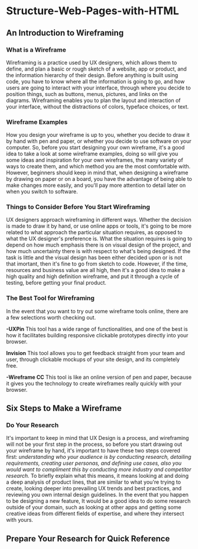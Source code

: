 # Structure-Web-Pages-with-HTML

## An Introduction to Wireframing

### What is a Wireframe

Wireframing is a practice used by UX designers, which allows them to define, and plan a basic or rough sketch of a website, app or product, and the information hierarchy of their design. Before anything is built using code, you have to know where all the information is going to go, and how users are going to interact with your interface, through where you decide to position things, such as buttons, menus, pictures, and links on the diagrams. Wireframing enables you to plan the layout and interaction of your interface, without the distractions of colors, typeface choices, or text. 

### Wireframe Examples

How you design your wireframe is up to you, whether you decide to draw it by hand with pen and paper, or whether you decide to use software on your computer. So, before you start designing your own wireframe, it's a good idea to take a look at some wireframe examples, doing so will give you some ideas and inspiration for your own wireframes, the many variety of ways to create them, and which method you are the most comfortable with. However, beginners should keep in mind that, when designing a wireframe by drawing on paper or on a board, you have the advantage of being able to make changes more easily, and you'll pay more attention to detail later on when you switch to software. 

### Things to Consider Before You Start Wireframing

UX designers approach wireframing in different ways. Whether the decision is made to draw it by hand, or use online apps or tools, it's going to be more related to what approach the particular situation requires, as opposed to what the UX designer's preference is. What the situation requires is going to depend on how much emphasis there is on visual design of the project, and how much uncertainty there is with respect to what's being designed. If the task is little and the visual design has been either decided upon or is not that imortant, then it's fine to go from sketch to code. However, if the time, resources and business value are all high, then it's a good idea to make a high quality and high definition wireframe, and put it through a cycle of testing, before getting your final product. 

### The Best Tool for Wireframing

In the event that you want to try out some wireframe tools online, there are a few selections worth checking out. 

**-UXPin** This tool has a wide range of functionalities, and one of the best is how it facilitates building responsive clickable prototypes directly into your browser. 

**Invision** This tool allows you to get feedback straight from your team and user, through clickable mockups of your site design, and its completely free.

**-Wireframe CC** This tool is like an online version of pen and paper, because it gives you the technology to create wireframes really quickly with your browser. 

## Six Steps to Make a Wireframe

### Do Your Research

It's important to keep in mind that UX Design is a process, and wireframing will not be your first step in the process, so before you start drawing out your wireframe by hand, it's important to have these two steps covered first: *understanding who your audience is by conducting research, detailing requirements, creating user personas, and defining use cases, also you would want to compliment this by conducting more industry and competitor research.* To briefly explain what this means, it means looking at and doing a deep analysis of product lines, that are similar to what you're trying to create, looking deeper into prevailing UX trends and best practices, and reviewing you own internal design guidelines. In the event that you happen to be designing a new feature, It would be a good idea to do some research outside of your domain, such as looking at other apps and getting some creative ideas from different fields of expertise, and where they intersect with yours. 

## Prepare Your Research for Quick Reference

